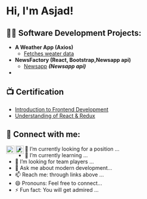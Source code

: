 <h1>Hi, I'm Asjad! </h1>

<h2>👨‍💻 Software Development Projects:</h2>

- <b>A Weather App (Axios)</b>
  - [Fetches weater data](https://github.com/AsjadHaider1/WeatherApp)
- <b>NewsFactory (React, Bootstrap,Newsapp api)</b>
  - [Newsapp](https://github.com/AsjadHaider1/NewsFactory) <b><i>(Newsapp api)</b></i>
- 

<h2>📺 Certification</h2>

- [Introduction to Frontend Development](https://www.simplilearn.com/skillup-certificate-landing?token=eyJjb3Vyc2VfaWQiOiIxOTMzIiwiY2VydGlmaWNhdGVfdXJsIjoiaHR0cHM6XC9cL2NlcnRpZmljYXRlcy5zaW1wbGljZG4ubmV0XC9zaGFyZVwvdGh1bWJfMzkwOTY2M18xNjY3NjQwMzg2LnBuZyIsInVzZXJuYW1lIjoiTWQgQXNqYWQgaGFpZGVyIn0&utm_source=shared-certificate&utm_medium=app_lms&utm_campaign=shared-certificate-promotion&referrer=https%3A%2F%2Fcertificates.simplicdn.net%2Fshare%2Fthumb_3909663_1667640386.png&_branch_match_id=973199330950016904&_branch_referrer=H4sIAAAAAAAAA8soKSkottLXL87MLcjJ1EssKNDLyczL1nc1MDIIdqvwDipNAgBB9dKxIwAAAA%3D%3D)
- [Understanding of React & Redux](https://www.sololearn.com/Certificate/CT-VM4L9RRQ/pdf)

<h2> 🤳 Connect with me:</h2>

[<img align="left" alt="Asjad | LinkedIn" width="22px" src="https://cdn.jsdelivr.net/npm/simple-icons@v3/icons/linkedin.svg" />][linkedin]
[<img align="left" alt="Asjad | Instagram" width="22px" src="https://cdn.jsdelivr.net/npm/simple-icons@v3/icons/instagram.svg" />][instagram]

[instagram]: https://www.instagram.com/asjad_haider11/
[linkedin]: https://www.linkedin.com/in/asjad-haider/



- 🔭 I’m currently looking for a position ...
- 🌱 I’m currently learning  ...
- 🤔 I’m looking for team players ...
- 💬 Ask me about modern development...
- 📫 Reach me: through links above ...
- 😄 Pronouns: Feel free to connect...
- ⚡ Fun fact: You will get admired ...

